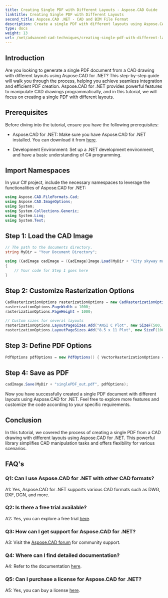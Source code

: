 ```yaml
---
title: Creating Single PDF with Different Layouts - Aspose.CAD Guide
linktitle: Creating Single PDF with Different Layouts
second_title: Aspose.CAD .NET - CAD and BIM File Format
description: Create a single PDF with different layouts using Aspose.CAD for .NET. Follow our step-by-step guide for seamless integration and efficient PDF generation.
type: docs
weight: 13
url: /net/advanced-cad-techniques/creating-single-pdf-with-different-layouts/
---
```

## Introduction

Are you looking to generate a single PDF document from a CAD drawing with different layouts using Aspose.CAD for .NET? This step-by-step guide will walk you through the process, helping you achieve seamless integration and efficient PDF creation. Aspose.CAD for .NET provides powerful features to manipulate CAD drawings programmatically, and in this tutorial, we will focus on creating a single PDF with different layouts.

## Prerequisites

Before diving into the tutorial, ensure you have the following prerequisites:

- Aspose.CAD for .NET: Make sure you have Aspose.CAD for .NET installed. You can download it from [here](https://releases.aspose.com/cad/net/).

- Development Environment: Set up a .NET development environment, and have a basic understanding of C# programming.

## Import Namespaces

In your C# project, include the necessary namespaces to leverage the functionalities of Aspose.CAD for .NET:

```csharp
using Aspose.CAD.FileFormats.Cad;
using Aspose.CAD.ImageOptions;
using System;
using System.Collections.Generic;
using System.Linq;
using System.Text;
```

## Step 1: Load the CAD Image

```csharp
// The path to the documents directory.
string MyDir = "Your Document Directory";

using (CadImage cadImage = (CadImage)Image.Load(MyDir + "City skyway map.dwg"))
{
    // Your code for Step 1 goes here
}
```

## Step 2: Customize Rasterization Options

```csharp
CadRasterizationOptions rasterizationOptions = new CadRasterizationOptions();
rasterizationOptions.PageWidth = 1000;
rasterizationOptions.PageHeight = 1000;

// Custom sizes for several layouts
rasterizationOptions.LayoutPageSizes.Add("ANSI C Plot", new SizeF(500, 1000));
rasterizationOptions.LayoutPageSizes.Add("8.5 x 11 Plot", new SizeF(1000, 100));
```

## Step 3: Define PDF Options

```csharp
PdfOptions pdfOptions = new PdfOptions() { VectorRasterizationOptions = rasterizationOptions };
```

## Step 4: Save as PDF

```csharp
cadImage.Save(MyDir + "singlePDF_out.pdf", pdfOptions);
```

Now you have successfully created a single PDF document with different layouts using Aspose.CAD for .NET. Feel free to explore more features and customize the code according to your specific requirements.

## Conclusion

In this tutorial, we covered the process of creating a single PDF from a CAD drawing with different layouts using Aspose.CAD for .NET. This powerful library simplifies CAD manipulation tasks and offers flexibility for various scenarios.

## FAQ's

### Q1: Can I use Aspose.CAD for .NET with other CAD formats?

A1: Yes, Aspose.CAD for .NET supports various CAD formats such as DWG, DXF, DGN, and more.

### Q2: Is there a free trial available?

A2: Yes, you can explore a free trial [here](https://releases.aspose.com/).

### Q3: How can I get support for Aspose.CAD for .NET?

A3: Visit the [Aspose.CAD forum](https://forum.aspose.com/c/cad/19) for community support.

### Q4: Where can I find detailed documentation?

A4: Refer to the documentation [here](https://reference.aspose.com/cad/net/).

### Q5: Can I purchase a license for Aspose.CAD for .NET?

A5: Yes, you can buy a license [here](https://purchase.aspose.com/buy).
